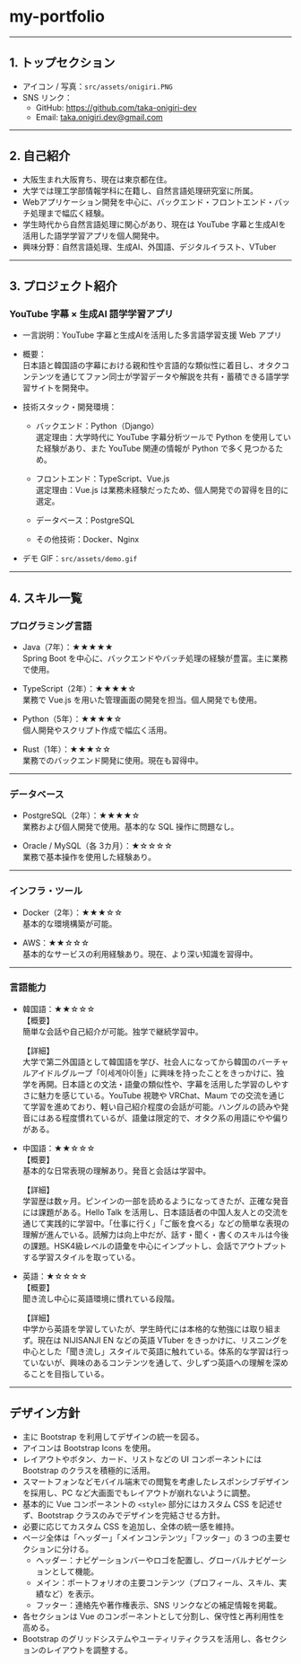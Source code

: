 # my-portfolio

---

## 1. トップセクション

- アイコン / 写真：`src/assets/onigiri.PNG`
- SNS リンク：
  - GitHub: https://github.com/taka-onigiri-dev
  - Email: taka.onigiri.dev@gmail.com

---

## 2. 自己紹介

- 大阪生まれ大阪育ち、現在は東京都在住。
- 大学では理工学部情報学科に在籍し、自然言語処理研究室に所属。
- Webアプリケーション開発を中心に、バックエンド・フロントエンド・バッチ処理まで幅広く経験。
- 学生時代から自然言語処理に関心があり、現在は YouTube 字幕と生成AIを活用した語学学習アプリを個人開発中。
- 興味分野：自然言語処理、生成AI、外国語、デジタルイラスト、VTuber

---

## 3. プロジェクト紹介

### YouTube 字幕 × 生成AI 語学学習アプリ

- 一言説明：YouTube 字幕と生成AIを活用した多言語学習支援 Web アプリ

- 概要：  
  日本語と韓国語の字幕における親和性や言語的な類似性に着目し、オタクコンテンツを通じてファン同士が学習データや解説を共有・蓄積できる語学学習サイトを開発中。

- 技術スタック・開発環境：

  - バックエンド：Python（Django）  
    選定理由：大学時代に YouTube 字幕分析ツールで Python を使用していた経験があり、また YouTube 関連の情報が Python で多く見つかるため。

  - フロントエンド：TypeScript、Vue.js  
    選定理由：Vue.js は業務未経験だったため、個人開発での習得を目的に選定。

  - データベース：PostgreSQL

  - その他技術：Docker、Nginx

- デモ GIF：`src/assets/demo.gif`

---

## 4. スキル一覧

### プログラミング言語

- Java（7年）：★★★★★  
  Spring Boot を中心に、バックエンドやバッチ処理の経験が豊富。主に業務で使用。

- TypeScript（2年）：★★★★☆  
  業務で Vue.js を用いた管理画面の開発を担当。個人開発でも使用。

- Python（5年）：★★★★☆  
  個人開発やスクリプト作成で幅広く活用。

- Rust（1年）：★★★☆☆  
  業務でのバックエンド開発に使用。現在も習得中。

---

### データベース

- PostgreSQL（2年）：★★★★☆  
  業務および個人開発で使用。基本的な SQL 操作に問題なし。

- Oracle / MySQL（各 3カ月）：★☆☆☆☆  
  業務で基本操作を使用した経験あり。

---

### インフラ・ツール

- Docker（2年）：★★★☆☆  
  基本的な環境構築が可能。

- AWS：★★☆☆☆  
  基本的なサービスの利用経験あり。現在、より深い知識を習得中。

---

### 言語能力

- 韓国語：★★☆☆☆  
   【概要】  
   簡単な会話や自己紹介が可能。独学で継続学習中。

  【詳細】  
  大学で第二外国語として韓国語を学び、社会人になってから韓国のバーチャルアイドルグループ「이세계아이돌」に興味を持ったことをきっかけに、独学を再開。日本語との文法・語彙の類似性や、字幕を活用した学習のしやすさに魅力を感じている。YouTube 視聴や VRChat、Maum での交流を通じて学習を進めており、軽い自己紹介程度の会話が可能。ハングルの読みや発音にはある程度慣れているが、語彙は限定的で、オタク系の用語にやや偏りがある。

- 中国語：★★☆☆☆  
  【概要】  
  基本的な日常表現の理解あり。発音と会話は学習中。

  【詳細】  
  学習歴は数ヶ月。ピンインの一部を読めるようになってきたが、正確な発音には課題がある。Hello Talk を活用し、日本語話者の中国人友人との交流を通じて実践的に学習中。「仕事に行く」「ご飯を食べる」などの簡単な表現の理解が進んでいる。読解力は向上中だが、話す・聞く・書くのスキルは今後の課題。HSK4級レベルの語彙を中心にインプットし、会話でアウトプットする学習スタイルを取っている。

- 英語：★☆☆☆☆  
  【概要】  
  聞き流し中心に英語環境に慣れている段階。

  【詳細】  
  中学から英語を学習していたが、学生時代には本格的な勉強には取り組まず。現在は NIJISANJI EN などの英語 VTuber をきっかけに、リスニングを中心とした「聞き流し」スタイルで英語に触れている。体系的な学習は行っていないが、興味のあるコンテンツを通して、少しずつ英語への理解を深めることを目指している。

---

## デザイン方針

- 主に Bootstrap を利用してデザインの統一を図る。
- アイコンは Bootstrap Icons を使用。
- レイアウトやボタン、カード、リストなどの UI コンポーネントには Bootstrap のクラスを積極的に活用。
- スマートフォンなどモバイル端末での閲覧を考慮したレスポンシブデザインを採用し、PC など大画面でもレイアウトが崩れないように調整。
- 基本的に Vue コンポーネントの `<style>` 部分にはカスタム CSS を記述せず、Bootstrap クラスのみでデザインを完結させる方針。
- 必要に応じてカスタム CSS を追加し、全体の統一感を維持。
- ページ全体は「ヘッダー」「メインコンテンツ」「フッター」の 3 つの主要セクションに分ける。
  - ヘッダー：ナビゲーションバーやロゴを配置し、グローバルナビゲーションとして機能。
  - メイン：ポートフォリオの主要コンテンツ（プロフィール、スキル、実績など）を表示。
  - フッター：連絡先や著作権表示、SNS リンクなどの補足情報を掲載。
- 各セクションは Vue のコンポーネントとして分割し、保守性と再利用性を高める。
- Bootstrap のグリッドシステムやユーティリティクラスを活用し、各セクションのレイアウトを調整する。
